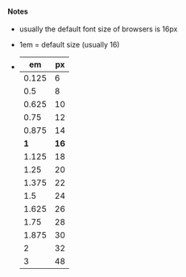 #### Notes
- usually the default font size of browsers is 16px
- 1em = default size (usually 16)

-
  |em   |px  |
  |-----|----|
  |0.125|6   |
  |0.5  |8   |
  |0.625|10  |
  |0.75 |12  |
  |0.875|14  |
  |**1**    |**16**  |
  |1.125|18  |
  |1.25 |20  |
  |1.375|22  |
  |1.5  |24  |
  |1.625|26  |
  |1.75 |28  |
  |1.875|30  |
  |2    |32  |
  |3    |48  |
